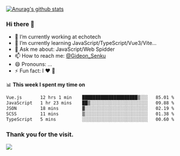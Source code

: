 [![Anurag's github stats](https://github-readme-stats.vercel.app/api?username=gideonsenku)](https://github.com/anuraghazra/github-readme-stats)
### Hi there 👋
- 🔭 I’m currently working at echotech
- 🌱 I’m currently learning JavaScript/TypeScript/Vue3/Vite...
- 💬 Ask me about: JavaScript/Web Spidder 
- 📫 How to reach me: [@Gideon_Senku](https://t.me/Gideon_Senku)
- 😄 Pronouns: ...
- ⚡ Fun fact: I ❤️ 🎵

📊 **This week I spent my time on**
<!--START_SECTION:waka-->

```txt
Vue.js       12 hrs 1 min    █████████████████████▒░░░   85.01 %
JavaScript   1 hr 23 mins    ██▒░░░░░░░░░░░░░░░░░░░░░░   09.88 %
JSON         18 mins         ▓░░░░░░░░░░░░░░░░░░░░░░░░   02.19 %
SCSS         11 mins         ▒░░░░░░░░░░░░░░░░░░░░░░░░   01.38 %
TypeScript   5 mins          ░░░░░░░░░░░░░░░░░░░░░░░░░   00.60 %
```

<!--END_SECTION:waka-->


### Thank you for the visit.
![](http://profile-counter.glitch.me/gideonsenku/count.svg)
<!--
**GideonSenku/GideonSenku** is a ✨ _special_ ✨ repository because its `README.md` (this file) appears on your GitHub profile.

Here are some ideas to get you started:

- 🔭 I’m currently working on ...
- 🌱 I’m currently learning ...
- 👯 I’m looking to collaborate on ...
- 🤔 I’m looking for help with ...
- 💬 Ask me about ...
- 📫 How to reach me: ...
- 😄 Pronouns: ...
- ⚡ Fun fact: ...
-->
